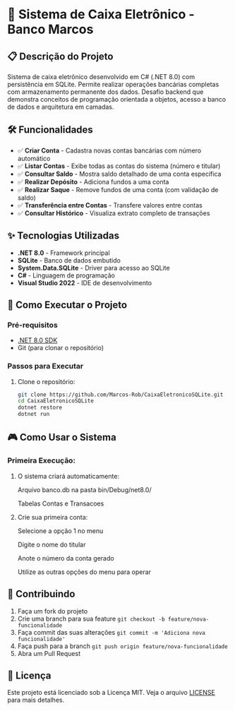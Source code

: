 ﻿# 🏦 Sistema de Caixa Eletrônico - Banco Marcos

## 📋 Descrição do Projeto

Sistema de caixa eletrônico desenvolvido em C# (.NET 8.0) com persistência em SQLite. Permite realizar operações bancárias completas com armazenamento permanente dos dados. Desafio backend que demonstra conceitos de programação orientada a objetos, acesso a banco de dados e arquitetura em camadas.

## 🛠️ Funcionalidades

- ✅ **Criar Conta** - Cadastra novas contas bancárias com número automático
- ✅ **Listar Contas** - Exibe todas as contas do sistema (número e titular)
- ✅ **Consultar Saldo** - Mostra saldo detalhado de uma conta específica
- ✅ **Realizar Depósito** - Adiciona fundos a uma conta
- ✅ **Realizar Saque** - Remove fundos de uma conta (com validação de saldo)
- ✅ **Transferência entre Contas** - Transfere valores entre contas
- ✅ **Consultar Histórico** - Visualiza extrato completo de transações

## ✨ Tecnologias Utilizadas

- **.NET 8.0** - Framework principal
- **SQLite** - Banco de dados embutido
- **System.Data.SQLite** - Driver para acesso ao SQLite
- **C#** - Linguagem de programação
- **Visual Studio 2022** - IDE de desenvolvimento

## 🚀 Como Executar o Projeto

### Pré-requisitos
- [.NET 8.0 SDK](https://dotnet.microsoft.com/download/dotnet/8.0)
- Git (para clonar o repositório)

### Passos para Executar

1. Clone o repositório:
   ```bash
   git clone https://github.com/Marcos-Rob/CaixaEletronicoSQLite.git
   cd CaixaEletronicoSQLite
   dotnet restore
   dotnet run
   ```
## 🎮 Como Usar o Sistema

### Primeira Execução:
1. O sistema criará automaticamente:

	Arquivo banco.db na pasta bin/Debug/net8.0/

	Tabelas Contas e Transacoes

2. Crie sua primeira conta:

	Selecione a opção 1 no menu

	Digite o nome do titular

	Anote o número da conta gerado

	Utilize as outras opções do menu para operar

## 🤝 Contribuindo

1. Faça um fork do projeto
2. Crie uma branch para sua feature ```git checkout -b feature/nova-funcionalidade```
3. Faça commit das suas alterações ```git commit -m 'Adiciona nova funcionalidade'```
4. Faça push para a branch ```git push origin feature/nova-funcionalidade```
5. Abra um Pull Request

## 📄 Licença

Este projeto está licenciado sob a Licença MIT. Veja o arquivo [LICENSE](https://github.com/Marcos-Rob/CaixaEletronicoSQLite?tab=MIT-1-ov-file#readme) para mais detalhes.